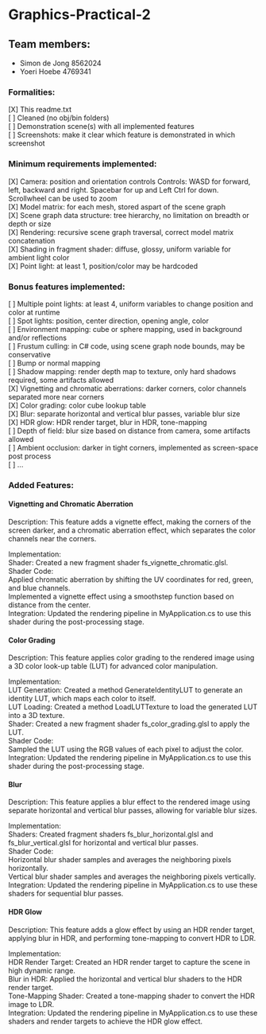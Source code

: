 # Graphics-Practical-2

## Team members:  
- Simon de Jong 8562024  
- Yoeri Hoebe 4769341 

### Formalities:   
[X]  This readme.txt   
[ \]  Cleaned (no obj/bin folders)   
[ \]  Demonstration scene(s) with all implemented features     
[ \] Screenshots: make it clear which feature is demonstrated in which screenshot   
  
### Minimum requirements implemented:  
[X] Camera: position and orientation controls Controls: WASD for forward, left, backward and right. Spacebar for up and Left Ctrl for down. Scrollwheel can be used to zoom   
[X] Model matrix: for each mesh, stored aspart of the scene graph   
[X] Scene graph data structure: tree hierarchy, no limitation on breadth or depth or size  
[X] Rendering: recursive scene graph traversal, correct model matrix concatenation   
[X] Shading in fragment shader: diffuse, glossy, uniform variable for ambient light color  
[X] Point light: at least 1, position/color may be hardcoded  

### Bonus features implemented:  
[ \] Multiple point lights: at least 4, uniform variables to change position and color at runtime   
[ \] Spot lights: position, center direction, opening angle, color   
[ \] Environment mapping: cube or sphere mapping, used in background and/or reflections   
[ \] Frustum culling: in C# code, using scene graph node bounds, may be conservative   
[ \] Bump or normal mapping   
[ \] Shadow mapping: render depth map to texture, only hard shadows required, some artifacts allowed   
[X] Vignetting and chromatic aberrations: darker corners, color channels separated more near corners   
[X] Color grading: color cube lookup table   
[X] Blur: separate horizontal and vertical blur passes, variable blur size   
[X] HDR glow: HDR render target, blur in HDR, tone-mapping   
[ \] Depth of field: blur size based on distance from camera, some artifacts allowed   
[ \] Ambient occlusion: darker in tight corners, implemented as screen-space post process   
[ \] \...  

### Added Features:  
#### Vignetting and Chromatic Aberration  
Description: This feature adds a vignette effect, making the corners of the screen darker, and a chromatic aberration effect, which separates the color channels near the corners.  
  
Implementation:  
Shader: Created a new fragment shader fs_vignette_chromatic.glsl.  
Shader Code:  
Applied chromatic aberration by shifting the UV coordinates for red, green, and blue channels.  
Implemented a vignette effect using a smoothstep function based on distance from the center.  
Integration: Updated the rendering pipeline in MyApplication.cs to use this shader during the post-processing stage.  
  
#### Color Grading  
Description: This feature applies color grading to the rendered image using a 3D color look-up table (LUT) for advanced color manipulation.  
  
Implementation:  
LUT Generation: Created a method GenerateIdentityLUT to generate an identity LUT, which maps each color to itself.  
LUT Loading: Created a method LoadLUTTexture to load the generated LUT into a 3D texture.  
Shader: Created a new fragment shader fs_color_grading.glsl to apply the LUT.  
Shader Code:  
Sampled the LUT using the RGB values of each pixel to adjust the color.  
Integration: Updated the rendering pipeline in MyApplication.cs to use this shader during the post-processing stage.  
  
#### Blur  
Description: This feature applies a blur effect to the rendered image using separate horizontal and vertical blur passes, allowing for variable blur sizes.  
  
Implementation:  
Shaders: Created fragment shaders fs_blur_horizontal.glsl and fs_blur_vertical.glsl for horizontal and vertical blur passes.  
Shader Code:  
Horizontal blur shader samples and averages the neighboring pixels horizontally.  
Vertical blur shader samples and averages the neighboring pixels vertically.  
Integration: Updated the rendering pipeline in MyApplication.cs to use these shaders for sequential blur passes.  
  
#### HDR Glow  
Description: This feature adds a glow effect by using an HDR render target, applying blur in HDR, and performing tone-mapping to convert HDR to LDR.  
  
Implementation:  
HDR Render Target: Created an HDR render target to capture the scene in high dynamic range.  
Blur in HDR: Applied the horizontal and vertical blur shaders to the HDR render target.  
Tone-Mapping Shader: Created a tone-mapping shader to convert the HDR image to LDR.  
Integration: Updated the rendering pipeline in MyApplication.cs to use these shaders and render targets to achieve the HDR glow effect.  
